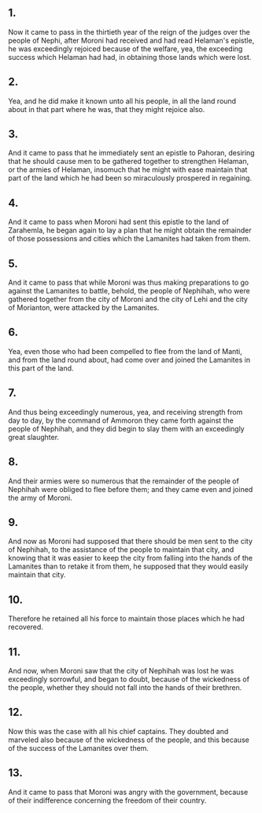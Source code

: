 ## 1.
Now it came to pass in the thirtieth year of the reign of the judges over the people of Nephi, after Moroni had received and had read Helaman's epistle, he was exceedingly rejoiced because of the welfare, yea, the exceeding success which Helaman had had, in obtaining those lands which were lost.
## 2.
Yea, and he did make it known unto all his people, in all the land round about in that part where he was, that they might rejoice also.
## 3.
And it came to pass that he immediately sent an epistle to Pahoran, desiring that he should cause men to be gathered together to strengthen Helaman, or the armies of Helaman, insomuch that he might with ease maintain that part of the land which he had been so miraculously prospered in regaining.
## 4.
And it came to pass when Moroni had sent this epistle to the land of Zarahemla, he began again to lay a plan that he might obtain the remainder of those possessions and cities which the Lamanites had taken from them.
## 5.
And it came to pass that while Moroni was thus making preparations to go against the Lamanites to battle, behold, the people of Nephihah, who were gathered together from the city of Moroni and the city of Lehi and the city of Morianton, were attacked by the Lamanites.
## 6.
Yea, even those who had been compelled to flee from the land of Manti, and from the land round about, had come over and joined the Lamanites in this part of the land.
## 7.
And thus being exceedingly numerous, yea, and receiving strength from day to day, by the command of Ammoron they came forth against the people of Nephihah, and they did begin to slay them with an exceedingly great slaughter.
## 8.
And their armies were so numerous that the remainder of the people of Nephihah were obliged to flee before them; and they came even and joined the army of Moroni.
## 9.
And now as Moroni had supposed that there should be men sent to the city of Nephihah, to the assistance of the people to maintain that city, and knowing that it was easier to keep the city from falling into the hands of the Lamanites than to retake it from them, he supposed that they would easily maintain that city.
## 10.
Therefore he retained all his force to maintain those places which he had recovered.
## 11.
And now, when Moroni saw that the city of Nephihah was lost he was exceedingly sorrowful, and began to doubt, because of the wickedness of the people, whether they should not fall into the hands of their brethren.
## 12.
Now this was the case with all his chief captains. They doubted and marveled also because of the wickedness of the people, and this because of the success of the Lamanites over them.
## 13.
And it came to pass that Moroni was angry with the government, because of their indifference concerning the freedom of their country.

